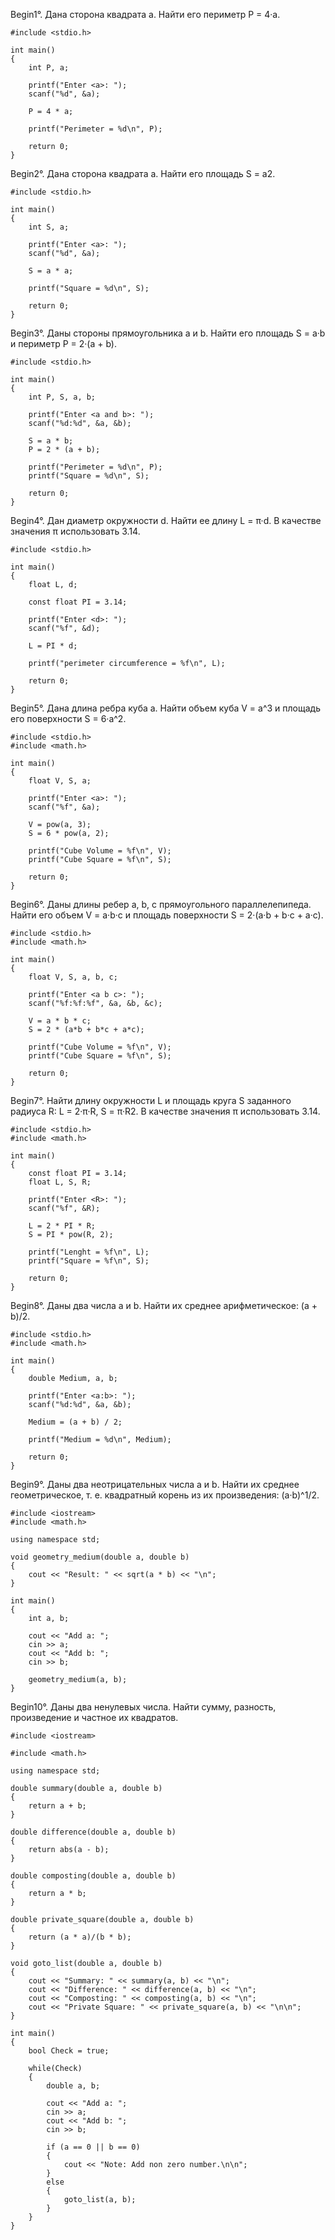 Begin1°. Дана сторона квадрата a. Найти его периметр P = 4·a. 
```
#include <stdio.h>

int main()
{
    int P, a;

    printf("Enter <a>: ");
    scanf("%d", &a);

    P = 4 * a;

    printf("Perimeter = %d\n", P);

    return 0;
}
```

Begin2°. Дана сторона квадрата a. Найти его площадь S = a2. 
```
#include <stdio.h>

int main()
{
    int S, a;

    printf("Enter <a>: ");
    scanf("%d", &a);

    S = a * a;

    printf("Square = %d\n", S);

    return 0;
}
```

Begin3°. Даны стороны прямоугольника a и b. Найти его площадь S = a·b и периметр P = 2·(a + b). 
```
#include <stdio.h>

int main()
{
    int P, S, a, b;

    printf("Enter <a and b>: ");
    scanf("%d:%d", &a, &b);

    S = a * b;
    P = 2 * (a + b);

    printf("Perimeter = %d\n", P);
    printf("Square = %d\n", S);

    return 0;
}
```

Begin4°. Дан диаметр окружности d. Найти ее длину L = π·d. В качестве значения π использовать 3.14.
```
#include <stdio.h>

int main()
{
    float L, d;

    const float PI = 3.14;

    printf("Enter <d>: ");
    scanf("%f", &d);

    L = PI * d;

    printf("perimeter circumference = %f\n", L);

    return 0;
}
```

Begin5°. Дана длина ребра куба a. Найти объем куба V = a^3 и площадь его поверхности S = 6·a^2. 
```
#include <stdio.h>
#include <math.h>

int main()
{
    float V, S, a;

    printf("Enter <a>: ");
    scanf("%f", &a);

    V = pow(a, 3);
    S = 6 * pow(a, 2);

    printf("Cube Volume = %f\n", V);
    printf("Cube Square = %f\n", S);

    return 0;
}
```

Begin6°. Даны длины ребер a, b, c прямоугольного параллелепипеда. Найти его объем V = a·b·c и площадь поверхности S = 2·(a·b + b·c + a·c). 
```
#include <stdio.h>
#include <math.h>

int main()
{
    float V, S, a, b, c;

    printf("Enter <a b c>: ");
    scanf("%f:%f:%f", &a, &b, &c);

    V = a * b * c;
    S = 2 * (a*b + b*c + a*c);

    printf("Cube Volume = %f\n", V);
    printf("Cube Square = %f\n", S);

    return 0;
}
```

Begin7°. Найти длину окружности L и площадь круга S заданного радиуса R: L = 2·π·R, S = π·R2. В качестве значения π использовать 3.14. 
```
#include <stdio.h>
#include <math.h>

int main()
{
    const float PI = 3.14;
    float L, S, R;

    printf("Enter <R>: ");
    scanf("%f", &R);

    L = 2 * PI * R;
    S = PI * pow(R, 2);

    printf("Lenght = %f\n", L);
    printf("Square = %f\n", S);

    return 0;
}
```

Begin8°. Даны два числа a и b. Найти их среднее арифметическое: (a + b)/2. 
```
#include <stdio.h>
#include <math.h>

int main()
{
    double Medium, a, b;

    printf("Enter <a:b>: ");
    scanf("%d:%d", &a, &b);

    Medium = (a + b) / 2;

    printf("Medium = %d\n", Medium);

    return 0;
}
```
Begin9°. Даны два неотрицательных числа a и b. Найти их среднее геометрическое, т. е. квадратный корень из их произведения: (a·b)^1/2.
```
#include <iostream>
#include <math.h>

using namespace std;

void geometry_medium(double a, double b)
{
    cout << "Result: " << sqrt(a * b) << "\n";
}

int main()
{
    int a, b;

    cout << "Add a: ";
    cin >> a;
    cout << "Add b: ";
    cin >> b;

    geometry_medium(a, b);
}
```
Begin10°. Даны два ненулевых числа. Найти сумму, разность, произведение и частное их квадратов. 
```
#include <iostream>

#include <math.h>

using namespace std;

double summary(double a, double b)
{
    return a + b;
}

double difference(double a, double b)
{
    return abs(a - b);
}

double composting(double a, double b)
{
    return a * b;
}

double private_square(double a, double b)
{
    return (a * a)/(b * b);
}

void goto_list(double a, double b)
{
    cout << "Summary: " << summary(a, b) << "\n";
    cout << "Difference: " << difference(a, b) << "\n";
    cout << "Composting: " << composting(a, b) << "\n";
    cout << "Private Square: " << private_square(a, b) << "\n\n";
}

int main()
{
    bool Check = true;

    while(Check)
    {
        double a, b;

        cout << "Add a: ";
        cin >> a;
        cout << "Add b: ";
        cin >> b;

        if (a == 0 || b == 0)
        {
            cout << "Note: Add non zero number.\n\n";
        }
        else
        {
            goto_list(a, b);
        }
    }
}

```
